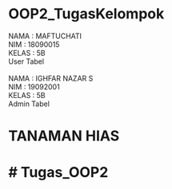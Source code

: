 # OOP2_TugasKelompok
NAMA : MAFTUCHATI
<br>
NIM : 18090015
<br>
KELAS : 5B
<br>
User Tabel
<br><br>
NAMA : IGHFAR NAZAR S
<br>
NIM : 19092001
<br>
KELAS : 5B
<br>
Admin Tabel
<br>
<h1>TANAMAN HIAS<h1># Tugas_OOP2
